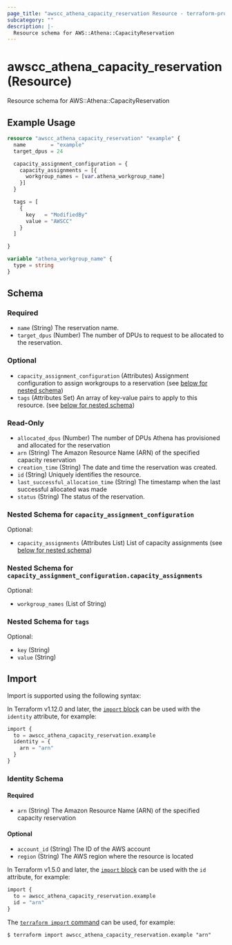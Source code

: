 ```yaml
---
page_title: "awscc_athena_capacity_reservation Resource - terraform-provider-awscc"
subcategory: ""
description: |-
  Resource schema for AWS::Athena::CapacityReservation
---
```


# awscc_athena_capacity_reservation (Resource)

Resource schema for AWS::Athena::CapacityReservation

## Example Usage

```terraform
resource "awscc_athena_capacity_reservation" "example" {
  name        = "example"
  target_dpus = 24

  capacity_assignment_configuration = {
    capacity_assignments = [{
      workgroup_names = [var.athena_workgroup_name]
    }]
  }

  tags = [
    {
      key   = "ModifiedBy"
      value = "AWSCC"
    }
  ]

}

variable "athena_workgroup_name" {
  type = string
}
```

<!-- schema generated by tfplugindocs -->
## Schema

### Required

- `name` (String) The reservation name.
- `target_dpus` (Number) The number of DPUs to request to be allocated to the reservation.

### Optional

- `capacity_assignment_configuration` (Attributes) Assignment configuration to assign workgroups to a reservation (see [below for nested schema](#nestedatt--capacity_assignment_configuration))
- `tags` (Attributes Set) An array of key-value pairs to apply to this resource. (see [below for nested schema](#nestedatt--tags))

### Read-Only

- `allocated_dpus` (Number) The number of DPUs Athena has provisioned and allocated for the reservation
- `arn` (String) The Amazon Resource Name (ARN) of the specified capacity reservation
- `creation_time` (String) The date and time the reservation was created.
- `id` (String) Uniquely identifies the resource.
- `last_successful_allocation_time` (String) The timestamp when the last successful allocated was made
- `status` (String) The status of the reservation.

<a id="nestedatt--capacity_assignment_configuration"></a>
### Nested Schema for `capacity_assignment_configuration`

Optional:

- `capacity_assignments` (Attributes List) List of capacity assignments (see [below for nested schema](#nestedatt--capacity_assignment_configuration--capacity_assignments))

<a id="nestedatt--capacity_assignment_configuration--capacity_assignments"></a>
### Nested Schema for `capacity_assignment_configuration.capacity_assignments`

Optional:

- `workgroup_names` (List of String)



<a id="nestedatt--tags"></a>
### Nested Schema for `tags`

Optional:

- `key` (String)
- `value` (String)

## Import

Import is supported using the following syntax:

In Terraform v1.12.0 and later, the [`import` block](https://developer.hashicorp.com/terraform/language/import) can be used with the `identity` attribute, for example:

```terraform
import {
  to = awscc_athena_capacity_reservation.example
  identity = {
    arn = "arn"
  }
}
```

<!-- schema generated by tfplugindocs -->
### Identity Schema

#### Required

- `arn` (String) The Amazon Resource Name (ARN) of the specified capacity reservation

#### Optional

- `account_id` (String) The ID of the AWS account
- `region` (String) The AWS region where the resource is located

In Terraform v1.5.0 and later, the [`import` block](https://developer.hashicorp.com/terraform/language/import) can be used with the `id` attribute, for example:

```terraform
import {
  to = awscc_athena_capacity_reservation.example
  id = "arn"
}
```

The [`terraform import` command](https://developer.hashicorp.com/terraform/cli/commands/import) can be used, for example:

```shell
$ terraform import awscc_athena_capacity_reservation.example "arn"
```